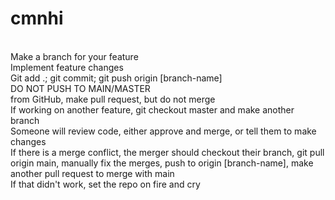 # cmnhi
<br>Make a branch for your feature
<br>Implement feature changes
<br>Git add .; git commit; git push origin [branch-name]
<br>DO NOT PUSH TO MAIN/MASTER
<br>from GitHub, make pull request, but do not merge
<br>If working on another feature, git checkout master and make another branch
<br>Someone will review code, either approve and merge, or tell them to make changes
<br>If there is a merge conflict, the merger should checkout their branch, git pull origin main, manually fix the merges, push to origin [branch-name], make another pull request to merge with main
<br>If that didn't work, set the repo on fire and cry

